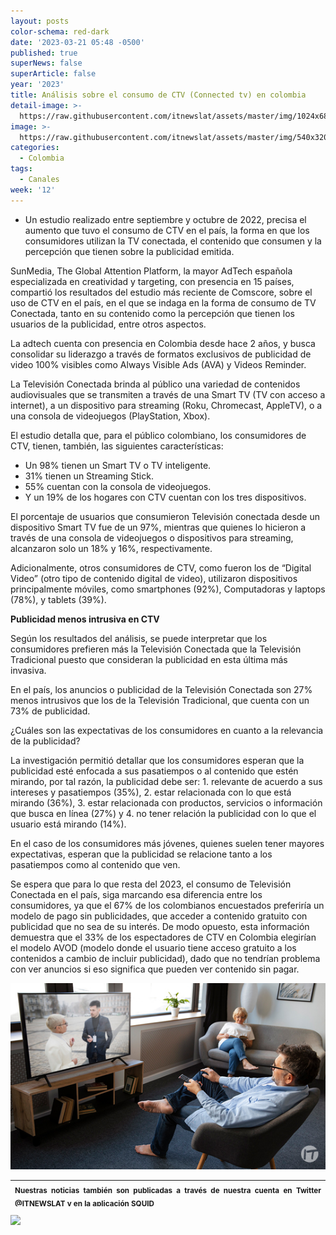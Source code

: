 ```yaml
---
layout: posts
color-schema: red-dark
date: '2023-03-21 05:48 -0500'
published: true
superNews: false
superArticle: false
year: '2023'
title: Análisis sobre el consumo de CTV (Connected tv) en colombia
detail-image: >-
  https://raw.githubusercontent.com/itnewslat/assets/master/img/1024x680/sala-con-tv-g.jpg
image: >-
  https://raw.githubusercontent.com/itnewslat/assets/master/img/540x320/sala-con-tv-p.jpg
categories:
  - Colombia
tags:
  - Canales
week: '12'
---
```

- Un estudio realizado entre septiembre y octubre de 2022, precisa el aumento que tuvo el consumo de CTV en el país, la forma en que los consumidores utilizan la TV conectada, el contenido que consumen y la percepción que tienen sobre la publicidad emitida.

SunMedia, The Global Attention Platform, la mayor AdTech española especializada en creatividad y targeting, con presencia en 15 países, compartió los resultados del estudio más reciente de Comscore, sobre el uso de CTV en el país, en el que se indaga en la forma de consumo de TV Conectada, tanto en su contenido como la percepción que tienen los usuarios de la publicidad, entre otros aspectos.

La adtech cuenta con presencia en Colombia desde hace 2 años, y busca consolidar su liderazgo a través de formatos exclusivos de publicidad de video 100% visibles como Always Visible Ads (AVA) y Videos Reminder. 

La Televisión Conectada brinda al público una variedad de contenidos audiovisuales que se transmiten a través de una Smart TV (TV con acceso a internet), a un dispositivo para streaming (Roku, Chromecast, AppleTV), o a una consola de videojuegos (PlayStation, Xbox).

El estudio detalla que, para el público colombiano, los consumidores de CTV, tienen, también, las siguientes características:  
- Un 98% tienen un Smart TV o TV inteligente.
- 31% tienen un Streaming Stick.
- 55% cuentan con la consola de videojuegos.
- Y un 19% de los hogares con CTV cuentan con los tres dispositivos.

El porcentaje de usuarios que consumieron Televisión conectada desde un dispositivo Smart TV fue de un 97%, mientras que quienes lo hicieron a través de una consola de videojuegos o dispositivos para streaming, alcanzaron solo un 18% y 16%, respectivamente.

Adicionalmente, otros consumidores de CTV, como fueron los de “Digital Video” (otro tipo de contenido digital de video), utilizaron dispositivos principalmente móviles, como smartphones (92%), Computadoras y laptops (78%), y tablets (39%).

**Publicidad menos intrusiva en CTV**

Según los resultados del análisis, se puede interpretar que los consumidores prefieren más la Televisión Conectada que la Televisión Tradicional puesto que consideran la publicidad en esta última más invasiva.

En el país, los anuncios o publicidad de la Televisión Conectada son 27% menos intrusivos que los de la Televisión Tradicional, que cuenta con un 73% de publicidad.

¿Cuáles son las expectativas de los consumidores en cuanto a la relevancia de la publicidad?

La investigación permitió detallar que los consumidores esperan que la publicidad esté enfocada a sus pasatiempos o al contenido que estén mirando, por tal razón, la publicidad debe ser: 1. relevante de acuerdo a sus intereses y pasatiempos (35%), 2. estar relacionada con lo que está mirando (36%), 3. estar relacionada con productos, servicios o información que busca en línea (27%) y 4. no tener relación la publicidad con lo que el usuario está mirando (14%).

En el caso de los consumidores más jóvenes, quienes suelen tener mayores expectativas, esperan que la publicidad se relacione tanto a los pasatiempos como al contenido que ven.

Se espera que para lo que resta del 2023, el consumo de Televisión Conectada en el país, siga marcando esa diferencia entre los consumidores, ya que el 67% de los colombianos encuestados preferiría un modelo de pago sin publicidades, que acceder a contenido gratuito con publicidad que no sea de su interés. De modo opuesto, esta información demuestra que el 33% de los espectadores de CTV en Colombia elegirían el modelo AVOD (modelo donde el usuario tiene acceso gratuito a los contenidos a cambio de incluir publicidad), dado que no tendrían problema con ver anuncios si eso significa que pueden ver contenido sin pagar.

![](https://raw.githubusercontent.com/itnewslat/assets/master/img/540x320/sala-con-tv-p.jpg)

<table style="height: 42px;" width="569">
<tbody>
<tr>
<td style="text-align: justify;"><sub><strong>Nuestras noticias también son publicadas a través de nuestra cuenta en Twitter <a href="https://twitter.com/itnewslat?lang=es">@ITNEWSLAT</a> y en la aplicación <a href="https://squidapp.co/en/">SQUID</a></strong></sub></td>
</tr>
</tbody>
</table>
<img src="https://tracker.metricool.com/c3po.jpg?hash=56f88a41e39ab42c063cc51676587a04"/>